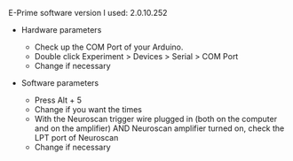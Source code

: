 E-Prime software version I used:
2.0.10.252

* Hardware parameters
  * Check up the COM Port of your Arduino. 
  * Double click Experiment > Devices > Serial > COM Port
  * Change if necessary
  
* Software parameters
  * Press Alt + 5
  * Change if you want the times
  * With the Neuroscan trigger wire plugged in (both on the computer and on the amplifier) AND Neuroscan amplifier turned on, check the LPT port of Neuroscan
  * Change if necessary
